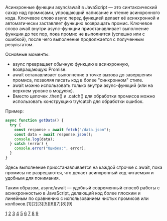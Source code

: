 Асинхронные функции async/await в JavaScript — это синтаксический сахар над промисами, упрощающий написание и чтение асинхронного кода. Ключевое слово async перед функцией делает её асинхронной и автоматически заставляет функцию возвращать промис. Ключевое слово await внутри async-функции приостанавливает выполнение функции до тех пор, пока промис не выполнится (успешно или с ошибкой), после чего выполнение продолжается с полученным результатом.

Основные моменты:

- async превращает обычную функцию в асинхронную, возвращающую Promise.
- await останавливает выполнение в точке вызова до завершения промиса, позволяя писать код в более "синхронном" стиле.
- await можно использовать только внутри async-функций (или на верхнем уровне в модулях).
- Вместо цепочек .then() и .catch() для обработки промисов можно использовать конструкцию try/catch для обработки ошибок.

Пример:

```js
async function getData() {
  try {
    const response = await fetch("/data.json");
    const data = await response.json();
    console.log(data);
  } catch (error) {
    console.error("Ошибка:", error);
  }
}
```

Здесь выполнение приостанавливается на каждой строчке с await, пока промисы не разрешаются, что делает асинхронный код читаемым и удобным для понимания.

Таким образом, async/await — удобный современный способ работы с асинхронностью в JavaScript, делающий код более плоским и линейным по сравнению с использованием чистых промисов или колбэков.[1][2][3][5][6][7][8][9]

[1](https://learn.javascript.ru/async-await)
[2](https://doka.guide/js/async-await/)
[3](https://developer.mozilla.org/ru/docs/Learn_web_development/Extensions/Async_JS/Promises)
[4](https://habr.com/ru/articles/474726/)
[5](https://www.hackfrontend.com/docs/javascript/async-await)
[6](https://thecode.media/async-await-v-javascript/)
[7](https://highload.tech/chto-takoe-async-await-v-javascript-primery-ispolzovaniya/)
[8](https://developer.mozilla.org/ru/docs/Web/JavaScript/Reference/Statements/async_function)
[9](https://wiki.merionet.ru/articles/asinxronnye-funkcii-javascript-cto-eto-takoe-i-kak-imi-polzovatsia)
